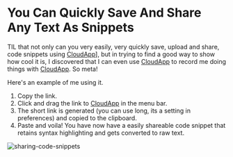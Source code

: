 # You Can Quickly Save And Share Any Text As Snippets

TIL that not only can you very easily, very quickly save, upload and share, code snippets using [CloudApp](https://www.getcloudapp.com/?utm_source=bengitscode_github1)], but in trying to find a good way to show how cool it is, I discovered that I can even use [CloudApp](https://cl.ly/kQ05) to record me doing things with [CloudApp](https://my.cl.ly/r/1z0B1n231Z131C0Q). So meta!

Here's an example of me using it.

1.  Copy the link.
1.  Click and drag the link to [CloudApp](https://www.getcloudapp.com/?utm_source=bengitscode_github4) in the menu bar.
1.  The short link is generated (you can use long, its a setting in preferences) and copied to the clipboard.
1.  Paste and voila! You have now have a easily shareable code snippet that retains syntax highlighting and gets converted to raw text.


![sharing-code-snippets](https://cloud.githubusercontent.com/assets/16841950/25507997/4b0fb702-2b7d-11e7-88a4-09d1b842080d.gif)
